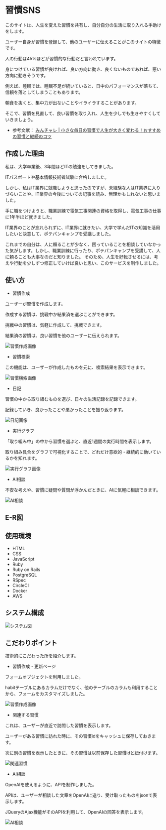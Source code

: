 # 習慣SNS
このサイトは、人生を変えた習慣を共有し、自分自分の生活に取り入れる手助けをします。

ユーザー自身が習慣を登録して、他のユーザーに伝えることがこのサイトの特徴です。

人の行動は45%ほどが習慣的な行動だと言われています。

身につけている習慣が良ければ、良い方向に動き、良くないものであれば、悪い方向に動きそうです。

例えば、睡眠では、睡眠不足が続いていると、日中のパフォーマンスが落ちて、信頼を落としてしまうこともあります。

朝食を抜くと、集中力が出ないことやイライラすることがあります。

そこで、習慣を見直して、良い習慣を取り入れ、人生を少しでも生きやすくしていきましょう。

- 参考文献： [みんチャレ | 小さな毎日の習慣で人生が大きく変わる！おすすめの習慣と継続のコツ](https://minchalle.com/blog/recommended-daily-habits#1-145)

## 作成した理由

私は、大学卒業後、3年間ほどITの勉強をしてきました。

ITパスポートや基本情報技術者試験に合格しました。

しかし、私はIT業界に就職しようと思ったのですが、未経験な人はIT業界に入りづらいことや、IT業界の今後についての記事を読み、無理かもしれないと思いました。

手に職をつけようと、職業訓練で電気工事関連の資格を取得し、電気工事の仕事に1年半ほど就きました。

IT業界のことが忘れられずに、IT業界に就きたい、大学で学んだITの知識を活用したいと決意して、ポテパンキャンプを受講しました。

これまでの自分は、人に頼ることが少なく、困っていることを相談していなかった気がします。しかし、職業訓練に行ったり、ポテパンキャンプを受講して、人に頼ることも大事なのだと知りました。
そのため、人生を好転させるには、考えや行動を少しずつ修正していけば良いと思い、このサービスを制作しました。

## 使い方

- 習慣作成

ユーザーが習慣を作成します。

作成する習慣は、挑戦中か結果済を選ぶことができます。

挑戦中の習慣は、気軽に作成して、挑戦できます。

結果済の習慣は、良い習慣を他のユーザーに伝えられます。

![習慣作成画像](./README-image/habit_creation.png)

- 習慣検索

この機能は、ユーザーが作成したものを元に、検索結果を表示できます。

![習慣検索画像](./README-image/habit_search.png)

- 日記

習慣の中から取り組むものを選び、日々の生活記録を記録できます。

記録していき、良かったことや悪かったことを振り返ります。

![日記画像](./README-image/diary.png)

- 実行グラフ

「取り組み中」の中から習慣を選ぶと、直近1週間の実行時間を表示します。

取り組み具合をグラフで可視化することで、どれだけ意欲的・継続的に動いているかを知れます。

![実行グラフ画像](./README-image/doing_time_chart.png)

- AI相談

不安な考えや、習慣に疑問や質問が浮かんだときに、AIに気軽に相談できます。

![AI相談](./README-image/AI_consult.png)

## E-R図

## 使用環境

- HTML
- CSS
- JavaScript
- Ruby
- Ruby on Rails
- PostgreSQL
- RSpec
- CircleCI
- Docker
- AWS

## システム構成

![システム図](./README-image/system.png)

## こだわりポイント

技術的にこだわった所を紹介します。

- 習慣作成・更新ページ

フォームオブジェクトを利用しました。

habitテーブルにあるカラムだけでなく、他のテーブルのカラムも利用することから、フォームをカスタマイズしました。


![習慣作成画像](./README-image/habit_creation.png)

- 関連する習慣

これは、ユーザーが直近で訪問した習慣を表示します。

ユーザーがある習慣に訪れた時に、その習慣idをキャッシュに保存しておきます。

次に別の習慣を表示したときに、その習慣は以前保存した習慣idと紐付けます。

![関連習慣](./README-image/related_habit.png)

- AI相談

OpenAIを使えるように、APIを制作しました。

APIは、ユーザーが相談した文章をOpenAIに送り、受け取ったものをjsonで表示します。

JQueryのAjax機能がそのAPIを利用して、OpenAIの回答を表示します。

![AI相談](./README-image/AI_consult.png)
